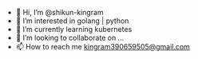 - 👋 Hi, I’m @shikun-kingram
- 👀 I’m interested in golang | python 
- 🌱 I’m currently learning kubernetes
- 💞️ I’m looking to collaborate on ...
- 📫 How to reach me kingram390659505@gmail.com

<!---
shikun-kingram/shikun-kingram is a ✨ special ✨ repository because its `README.md` (this file) appears on your GitHub profile.
You can click the Preview link to take a look at your changes.
--->
